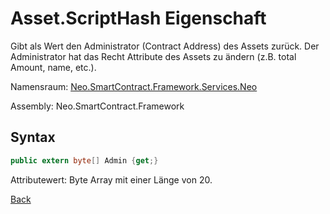 # Asset.ScriptHash Eigenschaft

Gibt als Wert den Administrator (Contract Address) des Assets zurück. Der Administrator hat das Recht Attribute des Assets zu ändern (z.B. total Amount, name, etc.).

Namensraum: [Neo.SmartContract.Framework.Services.Neo](../../neo.md)

Assembly: Neo.SmartContract.Framework

## Syntax

```c#
public extern byte[] Admin {get;}
```

Attributewert: Byte Array mit einer Länge von 20. 



[Back](../Asset.md)
